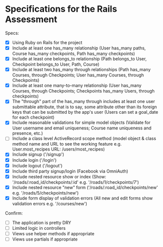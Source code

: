 # Specifications for the Rails Assessment

Specs:
- [x] Using Ruby on Rails for the project
- [x] Include at least one has_many relationship (User has_many paths, Course has_many checkpoints, Path has_many checkpoints) 
- [x] Include at least one belongs_to relationship (Path belongs_to User, Checkpoint belongs_to User, Path, Course)
- [x] Include at least two has_many through relationships (Path has_many Courses, through Checkpoints; User has_many Courses, through Checkpoints)
- [x] Include at least one many-to-many relationship (User has_many Courses, through Checkpoints; Checkpoints has_many Users, through checkpoints)
- [x] The "through" part of the has_many through includes at least one user submittable attribute, that is to say, some attribute other than its foreign keys that can be submitted by the app's user (Users can set a goal_date for each checkpoint)
- [x] Include reasonable validations for simple model objects (Validate for User username and email uniqueness; Course name uniqueness and presence, etc.)
- [ ] Include a class level ActiveRecord scope method (model object & class method name and URL to see the working feature e.g. User.most_recipes URL: /users/most_recipes)
- [x] Include signup ('/signup')
- [x] Include login ('/login')
- [x] Include logout ('/logout')
- [x] Include third party signup/login (Facebook via OmniAuth)
- [x] Include nested resource show or index (Show: '/roads/:road_id/checkpoints/:id' e.g. '/roads/1/checkpoints/7')
- [x] Include nested resource "new" form ('/roads/:road_id/checkpoints/new' e.g. '/roads/5/checkpoints/new')
- [x] Include form display of validation errors (All new and edit forms show validation errors e.g. '/courses/new')

Confirm:
- [ ] The application is pretty DRY
- [ ] Limited logic in controllers
- [ ] Views use helper methods if appropriate
- [ ] Views use partials if appropriate